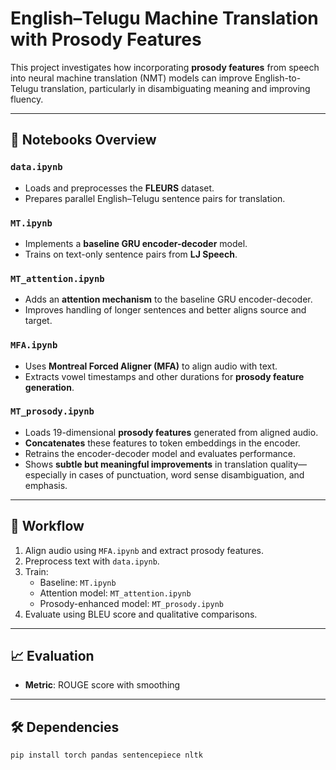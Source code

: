 # English–Telugu Machine Translation with Prosody Features

This project investigates how incorporating **prosody features** from speech into neural machine translation (NMT) models can improve English-to-Telugu translation, particularly in disambiguating meaning and improving fluency.

---

## 📁 Notebooks Overview

### `data.ipynb`
- Loads and preprocesses the **FLEURS** dataset.
- Prepares parallel English–Telugu sentence pairs for translation.

### `MT.ipynb`
- Implements a **baseline GRU encoder-decoder** model.
- Trains on text-only sentence pairs from **LJ Speech**.

### `MT_attention.ipynb`
- Adds an **attention mechanism** to the baseline GRU encoder-decoder.
- Improves handling of longer sentences and better aligns source and target.

### `MFA.ipynb`
- Uses **Montreal Forced Aligner (MFA)** to align audio with text.
- Extracts vowel timestamps and other durations for **prosody feature generation**.

### `MT_prosody.ipynb`
- Loads 19-dimensional **prosody features** generated from aligned audio.
- **Concatenates** these features to token embeddings in the encoder.
- Retrains the encoder-decoder model and evaluates performance.
- Shows **subtle but meaningful improvements** in translation quality—especially in cases of punctuation, word sense disambiguation, and emphasis.

---

## 🚀 Workflow

1. Align audio using `MFA.ipynb` and extract prosody features.
2. Preprocess text with `data.ipynb`.
3. Train:
   - Baseline: `MT.ipynb`
   - Attention model: `MT_attention.ipynb`
   - Prosody-enhanced model: `MT_prosody.ipynb`
4. Evaluate using BLEU score and qualitative comparisons.

---

## 📈 Evaluation

- **Metric**: ROUGE score with smoothing

---

## 🛠️ Dependencies

```bash
pip install torch pandas sentencepiece nltk
